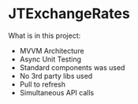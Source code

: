 # JTExchangeRates

What is in this project:
- MVVM Architecture
- Async Unit Testing
- Standard components was used
- No 3rd party libs used
- Pull to refresh
- Simultaneous API calls
